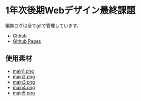 1年次後期Webデザイン最終課題
============================

編集ログは全てgitで管理しています。

* [Github](https://github.com/s10akir/is11WebTrainingCafe)
* [Github Pages](https://s10akir.github.io/is11WebTrainingCafe)

## 使用素材
* [main1.png](https://www.pakutaso.com/20170200038post-10294.html)
* [main2.png](http://girlydrop.com/cafe/473)
* [main3.png](https://www.pakutaso.com/20160746207post-8446.html)
* [main4.png](https://www.pakutaso.com/20130202046post-2431.html)
* [main5.png](https://free-materials.com/%E3%82%B5%E3%83%B3%E3%83%89%E3%82%A4%E3%83%83%E3%83%81%E3%83%BB%E3%82%B5%E3%83%B3%E3%83%89%E3%82%A6%E3%82%A3%E3%83%83%E3%83%81)